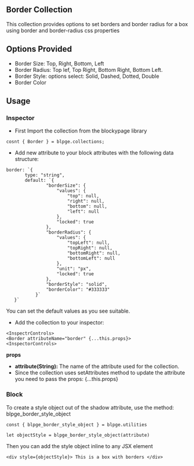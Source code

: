## Border Collection 

This collection provides options to set borders and border radius for a box using border and border-radius css properties 

## Options Provided 

- Border Size: Top, Right, Bottom, Left 
- Border Radius: Top lef, Top Right, Bottom Right, Bottom Left. 
- Border Style: options select: Solid, Dashed, Dotted, Double 
- Border Color  

## Usage 
### Inspector 
 - First Import the collection from the blockypage library 
 ```
 cosnt { Border } = blpge.collections;
 ```
 - Add new attribute to your block attributes with the following data structure: 
 ```
 border: `{
		type: "string",
		default: `{
				"borderSize": {
					"values": {
						"top": null,
						"right": null,
						"bottom": null,
						"left": null
					},
					"locked": true
				},
				"borderRadius": {
					"values": {
						"topLeft": null,
						"topRight": null,
						"bottomRight": null,
						"bottomLeft": null
					},
					"unit": "px",
					"locked": true
				},
				"borderStyle": "solid",
				"borderColor": "#333333"
			}`
	}` 
```
You can set the default values as you see suitable. 

- Add the collection to your inspector: 
```
<InspectrControls>
<Border attributeName="border" {...this.props}>
<InspectorControls>
```
**props**
- **attribute(String):** The name of the attribute used for the collection. 
- Since the collection uses setAttributes method to update the attribute you need to pass the props: {...this.props}

### Block
To create a style object out of the shadow attribute, use the method: blpge_border_style_object 
```
const { blpge_border_style_object } = blpge.utilities

let objectStyle = blpge_border_style_object(attribute)
```

Then you can add the style object inline to any JSX element 
```
<div style={objectStyle}> This is a box with borders </div>
```

